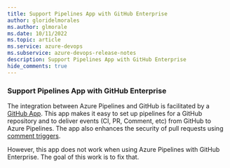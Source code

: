 ```yaml
---
title: Support Pipelines App with GitHub Enterprise
author: gloridelmorales
ms.author: glmorale
ms.date: 10/11/2022
ms.topic: article
ms.service: azure-devops
ms.subservice: azure-devops-release-notes
description: Support Pipelines App with GitHub Enterprise
hide_comments: true
---
```


### Support Pipelines App with GitHub Enterprise

The integration between Azure Pipelines and GitHub is facilitated by a [GitHub App](https://github.com/marketplace/azure-pipelines). This app makes it easy to set up pipelines for a GitHub repository and to deliver events (CI, PR, Comment, etc) from GitHub to Azure Pipelines. The app also enhances the security of pull requests using [comment triggers](https://github.com/marketplace/azure-pipelines).

However, this app does not work when using Azure Pipelines with GitHub Enterprise. The goal of this work is to fix that.